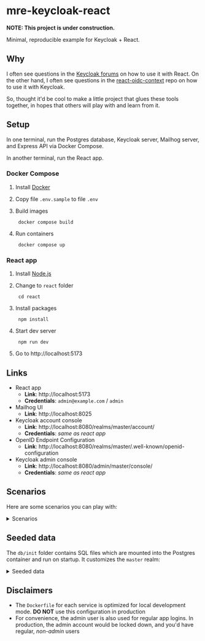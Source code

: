 # mre-keycloak-react

**NOTE: This project is under construction.**

Minimal, reproducible example for Keycloak + React.

## Why

I often see questions in the [Keycloak forums](https://keycloak.discourse.group) on how to use it with React. On the other hand, I often see questions in the [react-oidc-context](https://github.com/authts/react-oidc-context) repo on how to use it with Keycloak.

So, thought it'd be cool to make a little project that glues these tools together, in hopes that others will play with and learn from it.

## Setup

In one terminal, run the Postgres database, Keycloak server, Mailhog server, and Express API via Docker Compose.

In another terminal, run the React app.

### Docker Compose

1. Install [Docker](https://docs.docker.com/get-docker/)
1. Copy file `.env.sample` to file `.env`
1. Build images

        docker compose build

1. Run containers

        docker compose up

### React app

1. Install [Node.js](https://nodejs.org/en)
1. Change to `react` folder

        cd react

1. Install packages

        npm install

1. Start dev server

        npm run dev

1. Go to http://localhost:5173

## Links

- React app
    - **Link**: http://localhost:5173
    - **Credentials**: `admin@example.com` / `admin`
- Mailhog UI
    - **Link**: http://localhost:8025
- Keycloak account console
    - **Link**: http://localhost:8080/realms/master/account/
    - **Credentials**: _same as react app_
- OpenID Endpoint Configuration
    - **Link**: http://localhost:8080/realms/master/.well-known/openid-configuration
- Keycloak admin console
    - **Link**: http://localhost:8080/admin/master/console/
    - **Credentials**: _same as react app_

## Scenarios

Here are some scenarios you can play with:

<details><summary>Scenarios</summary>

### Cross-tab login/logout
### API requests with and without access token
### Register new user

</details>

## Seeded data

The `db/init` folder contains SQL files which are mounted into the Postgres container and run on startup. It customizes the `master` realm:

<details><summary>Seeded data</summary>

### Clients

Create a public client with:

- **General settings** > set **Client ID** to `react`
- **Access settings** > set **Valid redirect URIs** to `http://localhost:5173/*`
- **Access settings** > set **Valid post logout redirect URIs** to `http://localhost:5173/*`
- **Access settings** > set **Web origins** to `*`
- **Authentication flow** >  check **Standard flow**
- **Authentication flow** > check **Direct access grants**
- **Logout settings** > check **Front channel logout**
- **Logout settings** > check **Backchannel logout session required**

### Login

- **Realm settings** > **Login** > check **User registration**
- **Realm settings** > **Login** > check **Forgot password**
- **Realm settings** > **Login** > check **Remember me**
- **Realm settings** > **Login** > check **Email as username**
- **Realm settings** > **Login** > check **Login with email**
- **Realm settings** > **Login** > check **Verify email**

### Tokens

- **Realm settings** > **Tokens** > set **Access Token Lifespan** to `5 mins`

### Email

- **Realm settings** > **Email** > set **From** to `no-reply@example.com`
- **Realm settings** > **Email** > set **Host** to `mailhog`
- **Realm settings** > **Email** > set **Port** to `1025`

</details>

## Disclaimers

- The `Dockerfile` for each service is optimized for local development mode. **DO NOT** use this configuration in production
- For convenience, the admin user is also used for regular app logins. In production, the admin account would be locked down, and you'd have regular, _non-admin_ users
